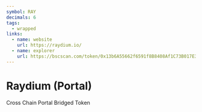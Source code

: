 ```yaml
---
symbol: RAY
decimals: 6
tags:
  - wrapped
links:
  - name: website
    url: https://raydium.io/
  - name: explorer
    url: https://bscscan.com/token/0x13b6A55662f6591f8B8408Af1C73B017E32eEdB8
---
```


# Raydium (Portal)

Cross Chain Portal Bridged Token

